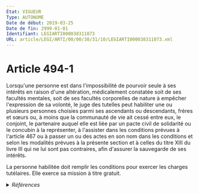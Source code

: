 ```yaml
---
État: VIGUEUR
Type: AUTONOME
Date de début: 2019-03-25
Date de fin: 2999-01-01
Identifiant: LEGIARTI000038311073
URL: article/LEGI/ARTI/00/00/38/31/10/LEGIARTI000038311073.xml
---
```


<h1>Article 494-1</h1>

Lorsqu'une personne est dans l'impossibilité de pourvoir seule à ses intérêts en
raison d'une altération, médicalement constatée soit de ses facultés mentales,
soit de ses facultés corporelles de nature à empêcher l'expression de sa
volonté, le juge des tutelles peut habiliter une ou plusieurs personnes choisies
parmi ses ascendants ou descendants, frères et sœurs ou, à moins que la
communauté de vie ait cessé entre eux, le conjoint, le partenaire auquel elle
est liée par un pacte civil de solidarité ou le concubin à la représenter, à
l'assister dans les conditions prévues à l'article 467 ou à passer un ou des
actes en son nom dans les conditions et selon les modalités prévues à la
présente section et à celles du titre XIII du livre III qui ne lui sont pas
contraires, afin d'assurer la sauvegarde de ses intérêts.<br />

La personne habilitée doit remplir les conditions pour exercer les charges
tutélaires. Elle exerce sa mission à titre gratuit.


<details>
  <summary><em>Références</em></summary>

  <h2>Articles faisant référence à l'article</h2>
  
  <ul>
    <li>
      <a href="https://legal.tricoteuses.fr//redirection/LEGIARTI000006427797?vers=git&vers=legifrance">Code civil - article 467 AUTONOME VIGUEUR, en vigueur depuis le 2009-01-01</a> CITATION cible
    </li>
    <li>
      <a href="https://legal.tricoteuses.fr//redirection/LEGIARTI000038311032?vers=git&vers=legifrance">Code civil - article 494-11 AUTONOME VIGUEUR, en vigueur depuis le 2019-03-25</a> CITATION source
    </li>
    <li>
      <a href="https://legal.tricoteuses.fr//redirection/LEGIARTI000038262616?vers=git&vers=legifrance">LOI n° 2019-222 du 23 mars 2019 de programmation 2018-2022 et de réforme pour la justice - article 29 ENTIEREMENT_MODIF</a> MODIFIE source
    </li>
    <li>
      <a href="https://legal.tricoteuses.fr//redirection/LEGIARTI000006427796?vers=git&vers=legifrance">Code civil - article 467 AUTONOME MODIFIE, en vigueur du 1965-06-15 au 2009-01-01</a> CITATION cible
    </li>
  </ul>
  
  <h2>Références faites par l'article</h2>
  
  <ul>
    <li>
      2006-06-01 CITATION cible <a href="https://legal.tricoteuses.fr//redirection/LEGIARTI000045754350?vers=git&vers=legifrance">Arrêté du 1 juin 2006 fixant le modèle de livret de famille - article Annexe II AUTONOME VIGUEUR, en vigueur depuis le 2022-05-06</a>
    </li>
    <li>
      2017-05-06 CITATION cible <a href="https://legal.tricoteuses.fr//redirection/LEGIARTI000039343185?vers=git&vers=legifrance">Décret n° 2017-890 du 6 mai 2017 relatif à l'état civil - article 30 AUTONOME VIGUEUR, en vigueur depuis le 2020-01-01</a>
    </li>
    <li>
      2017-05-06 CITATION cible <a href="https://legal.tricoteuses.fr//redirection/LEGIARTI000034708128?vers=git&vers=legifrance">Décret n° 2017-890 du 6 mai 2017 relatif à l'état civil - article 32 AUTONOME VIGUEUR_DIFF, en vigueur depuis le 2017-11-01</a>
    </li>
    <li>
      2019-03-23 MODIFIE cible <a href="https://legal.tricoteuses.fr//redirection/LEGIARTI000038262616?vers=git&vers=legifrance">LOI n° 2019-222 du 23 mars 2019 de programmation 2018-2022 et de réforme pour la justice - article 29 ENTIEREMENT_MODIF</a>
    </li>
    <li>
      2019-07-22 CITATION cible <a href="https://legal.tricoteuses.fr//redirection/LEGIARTI000038809333?vers=git&vers=legifrance">Décret n° 2019-756 du 22 juillet 2019 portant diverses dispositions de coordination de la loi n° 2019-222 du 23 mars 2019 de programmation 2018-2022 et de réforme pour la justice en matière de protection juridique des majeurs, de changement de régime matrimonial, d'actes non contentieux confiés aux notaires et de prorogation de l'attribution provisoire de la jouissance du logement de la famille et mesure relative à la reconnaissance transfrontalière des décisions de protection juridique des majeurs - article 3 ENTIEREMENT_MODIF</a>
    </li>
    <li>
      2020-01-10 CITATION cible <a href="https://legal.tricoteuses.fr//redirection/LEGIARTI000041485111?vers=git&vers=legifrance">Arrêté du 10 janvier 2020 modifiant l'arrêté du 1er juin 2006 fixant le modèle de livret de famille - article 2 ENTIEREMENT_MODIF</a>
    </li>
    <li>
      2021-05-05 CITATION cible <a href="https://legal.tricoteuses.fr//redirection/LEGIARTI000047941076?vers=git&vers=legifrance">Arrêté du 5 mai 2021 portant nomenclature des pièces justificatives des dépenses de l'Etat - article Annexe AUTONOME MODIFIE, en vigueur du 2023-08-07 au 2023-12-06</a>
    </li>
    <li>
      2999-01-01 CITATION cible <a href="https://legal.tricoteuses.fr//redirection/LEGIARTI000038310469?vers=git&vers=legifrance">Code civil - article 113 AUTONOME VIGUEUR, en vigueur depuis le 2019-03-25</a>
    </li>
    <li>
      2999-01-01 CITATION source <a href="https://legal.tricoteuses.fr//redirection/LEGIARTI000006427796?vers=git&vers=legifrance">Code civil - article 467 AUTONOME MODIFIE, en vigueur du 1965-06-15 au 2009-01-01</a>
    </li>
    <li>
      2999-01-01 CITATION cible <a href="https://legal.tricoteuses.fr//redirection/LEGIARTI000031325176?vers=git&vers=legifrance">Code civil - article 494-10 AUTONOME MODIFIE, en vigueur du 2016-01-01 au 2019-03-25</a>
    </li>
    <li>
      2999-01-01 CITATION cible <a href="https://legal.tricoteuses.fr//redirection/LEGIARTI000038311032?vers=git&vers=legifrance">Code civil - article 494-11 AUTONOME VIGUEUR, en vigueur depuis le 2019-03-25</a>
    </li>
    <li>
      2999-01-01 CITATION cible <a href="https://legal.tricoteuses.fr//redirection/LEGIARTI000038311068?vers=git&vers=legifrance">Code civil - article 494-3 AUTONOME VIGUEUR, en vigueur depuis le 2019-03-25</a>
    </li>
    <li>
      2999-01-01 CITATION cible <a href="https://legal.tricoteuses.fr//redirection/LEGIARTI000031325162?vers=git&vers=legifrance">Code civil - article 494-4 AUTONOME VIGUEUR, en vigueur depuis le 2016-01-01</a>
    </li>
    <li>
      2999-01-01 CITATION cible <a href="https://legal.tricoteuses.fr//redirection/LEGIARTI000038311052?vers=git&vers=legifrance">Code civil - article 494-6 AUTONOME VIGUEUR, en vigueur depuis le 2019-03-25</a>
    </li>
    <li>
      2999-01-01 CITATION cible <a href="https://legal.tricoteuses.fr//redirection/LEGIARTI000038810494?vers=git&vers=legifrance">Code de procédure civile - article 1218 AUTONOME VIGUEUR, en vigueur depuis le 2019-07-25</a>
    </li>
    <li>
      2999-01-01 CITATION cible <a href="https://legal.tricoteuses.fr//redirection/LEGIARTI000038810460?vers=git&vers=legifrance">Code de procédure civile - article 1220-4 AUTONOME VIGUEUR, en vigueur depuis le 2019-07-25</a>
    </li>
    <li>
      2999-01-01 CITATION cible <a href="https://legal.tricoteuses.fr//redirection/LEGIARTI000038810454?vers=git&vers=legifrance">Code de procédure civile - article 1222 AUTONOME VIGUEUR, en vigueur depuis le 2019-07-25</a>
    </li>
    <li>
      2999-01-01 CITATION cible <a href="https://legal.tricoteuses.fr//redirection/LEGIARTI000038810446?vers=git&vers=legifrance">Code de procédure civile - article 1225 AUTONOME VIGUEUR, en vigueur depuis le 2019-07-25</a>
    </li>
    <li>
      2999-01-01 CITATION cible <a href="https://legal.tricoteuses.fr//redirection/LEGIARTI000038810391?vers=git&vers=legifrance">Code de procédure civile - article 1239 AUTONOME VIGUEUR, en vigueur depuis le 2019-07-25</a>
    </li>
    <li>
      2999-01-01 CITATION cible <a href="https://legal.tricoteuses.fr//redirection/LEGIARTI000032104350?vers=git&vers=legifrance">Code de procédure civile - article 1260-11 AUTONOME ABROGE, en vigueur du 2016-02-26 au 2019-07-25</a>
    </li>
    <li>
      2999-01-01 CITATION cible <a href="https://legal.tricoteuses.fr//redirection/LEGIARTI000032104286?vers=git&vers=legifrance">Code de procédure civile - article 1260-3 AUTONOME ABROGE, en vigueur du 2016-02-26 au 2019-07-25</a>
    </li>
    <li>
      2999-01-01 CITATION cible <a href="https://legal.tricoteuses.fr//redirection/LEGIARTI000032104311?vers=git&vers=legifrance">Code de procédure civile - article 1260-6 AUTONOME ABROGE, en vigueur du 2016-02-26 au 2019-07-25</a>
    </li>
    <li>
      2999-01-01 CITATION cible <a href="https://legal.tricoteuses.fr//redirection/LEGIARTI000032104318?vers=git&vers=legifrance">Code de procédure civile - article 1260-7 AUTONOME ABROGE, en vigueur du 2016-02-26 au 2019-07-25</a>
    </li>
  </ul>
</details>
